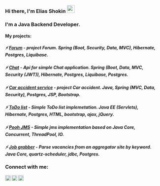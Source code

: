 ### Hi there, I'm Elias Shokin <img src="https://media.giphy.com/media/hvRJCLFzcasrR4ia7z/giphy.gif" width="25px">

### I'm a Java Backend Developer.

#### My projects:
##### ⚡ [Forum](https://github.com/malletmustdie/forum) - project Forum. Spring (Boot, Security, Data, MVC), Hibernate, Postgres, Liquibase.
##### ⚡ [Chat](https://github.com/malletmustdie/job4j_chat) - Api for simple Chat application. Spring (Boot, Data, MVC, Security (JWT)), Hibernate, Postgres, Liquibase, Postgres.
##### ⚡ [Car accident service](https://github.com/malletmustdie/job4j_car_accident) - project Car accident. Java, Spring (MVC, Data, Security), Postgres, JSP, Bootstrap.
##### ⚡ [ToDo list](https://github.com/malletmustdie/todo-list) - Simple ToDo list implemetation. Java EE (Servlets), Hibernate, Postgres, HTML, bootstrap, ajax, jQuery.
##### ⚡ [Pooh JMS](https://github.com/malletmustdie/job4j_pooh) - Simple jms implementation based on Java Core, Concurrent, ThreadPool, IO.
##### ⚡ [Job grabber](https://github.com/malletmustdie/job4j_grabber) - Parse vacancies from an aggregator site by keyword. Java Сore, quartz-scheduler, jdbc, Postgres.

### Connect with me:
[<img align="left" alt="LinkedIn" width="18px" src="https://cdn.jsdelivr.net/npm/simple-icons@v3/icons/linkedin.svg" />][linkedin]
[<img align="left" alt="facebook" width="18px" src="https://cdn.jsdelivr.net/npm/simple-icons@3.3.0/icons/telegram.svg" />][telegram]
[<img align="left" alt="Instagram" width="18px" src="https://cdn.jsdelivr.net/npm/simple-icons@v3/icons/instagram.svg" />][instagram]

<br />

[linkedin]: https://www.linkedin.com/in/elias-shokin-43a1a2216/
[telegram]: https://t.me/malletmustdie
[instagram]: https://www.instagram.com/malletmustdie/
